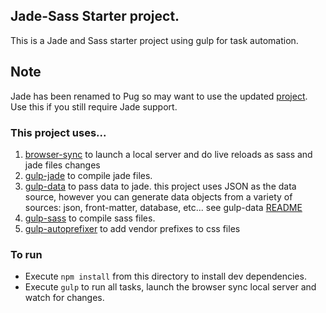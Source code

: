 ## Jade-Sass Starter project.

This is a Jade and Sass starter project using gulp for task automation.

## Note
Jade has been renamed to Pug so may want to use the updated [project](https://github.com/azemoh/gulp-pug-sass-starter/). Use this if you still require Jade support.


### This project uses...

1. [browser-sync](https://github.com/browsersync/browser-sync) to launch a local server and do live reloads as sass and jade files changes
2. [gulp-jade](https://github.com/phated/gulp-jade) to compile jade files.
3. [gulp-data](https://github.com/colynb/gulp-data) to pass data to jade. this project uses JSON as the data source, however you can generate data objects from a variety of sources: json, front-matter, database, etc... see gulp-data [README](https://github.com/colynb/gulp-data)
4. [gulp-sass](https://github.com/dlmanning/gulp-sass) to compile sass files.
5. [gulp-autoprefixer](https://github.com/sindresorhus/gulp-autoprefixer) to add vendor prefixes to css files

### To run
- Execute `npm install` from this directory to install dev dependencies.
- Execute `gulp` to run all tasks, launch the browser sync local server and watch for changes.

